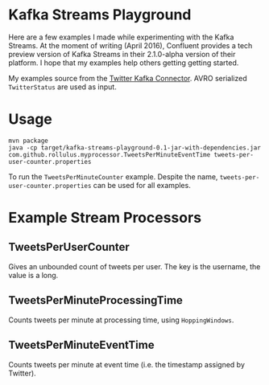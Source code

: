 Kafka Streams Playground
========================

Here are a few examples I made while experimenting with the Kafka Streams.
At the moment of writing (April 2016), Confluent provides a tech preview version of Kafka Streams in their 2.1.0-alpha version of their platform.
I hope that my examples help others getting getting started.

My examples source from the [Twitter Kafka Connector](https://github.com/Eneco/kafka-connect-twitter).
AVRO serialized `TwitterStatus` are used as input.

Usage
=====

    mvn package
    java -cp target/kafka-streams-playground-0.1-jar-with-dependencies.jar com.github.rollulus.myprocessor.TweetsPerMinuteEventTime tweets-per-user-counter.properties

To run the `TweetsPerMinuteCounter` example. Despite the name, `tweets-per-user-counter.properties` can be used for all examples. 

Example Stream Processors
=========================

TweetsPerUserCounter
--------------------

Gives an unbounded count of tweets per user.
The key is the username, the value is a long.

TweetsPerMinuteProcessingTime
-----------------------------

Counts tweets per minute at processing time, using `HoppingWindows`.

TweetsPerMinuteEventTime
------------------------

Counts tweets per minute at event time (i.e. the timestamp assigned by Twitter).

